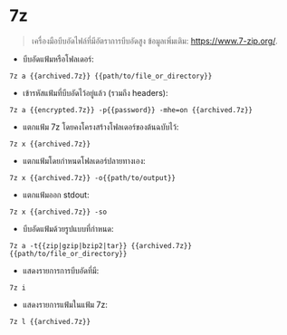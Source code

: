 # 7z

> เครื่องมือบีบอัดไฟล์ที่มีอัตราการบีบอัดสูง
> ข้อมูลเพิ่มเติม: <https://www.7-zip.org/>.

- บีบอัดแฟ้มหรือโฟลเดอร์:

`7z a {{archived.7z}} {{path/to/file_or_directory}}`

- เข้ารหัสแฟ้มที่บีบอัดไว้อยู่แล้ว (รวมถึง headers):

`7z a {{encrypted.7z}} -p{{password}} -mhe=on {{archived.7z}}`

- แตกแฟ้ม 7z โดยคงโครงสร้างโฟลเดอร์ของต้นฉบับไว้:

`7z x {{archived.7z}}`

- แตกแฟ้มโดยกำหนดโฟลเดอร์ปลายทางเอง:

`7z x {{archived.7z}} -o{{path/to/output}}`

- แตกแฟ้มออก stdout:

`7z x {{archived.7z}} -so`

- บีบอัดแฟ้มด้วยรูปแบบที่กำหนด:

`7z a -t{{zip|gzip|bzip2|tar}} {{archived.7z}} {{path/to/file_or_directory}}`

- แสดงรายการการบีบอัดที่มี:

`7z i`

- แสดงรายการแฟ้มในแฟ้ม 7z:

`7z l {{archived.7z}}`
